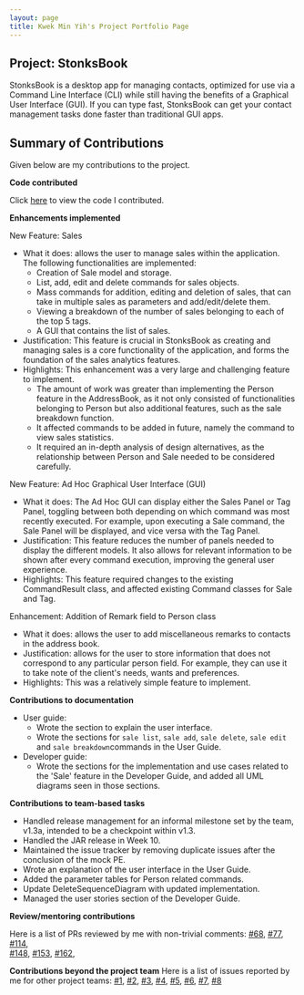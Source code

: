```yaml
---
layout: page
title: Kwek Min Yih's Project Portfolio Page
---
```


## Project: StonksBook

StonksBook is a desktop app for managing contacts, optimized for use via a Command Line Interface (CLI) 
while still having the benefits of a Graphical User Interface (GUI). 
If you can type fast, StonksBook can get your contact management tasks done faster than traditional GUI apps.
 
## Summary of Contributions

Given below are my contributions to the project.

**Code contributed**

Click [here](https://nus-cs2103-ay2021s1.github.io/tp-dashboard/#breakdown=true&search=hakujitsu) to view the code I contributed.

**Enhancements implemented**
 
New Feature: Sales
* What it does: allows the user to manage sales within the application. The following functionalities are implemented:
    * Creation of Sale model and storage.
    * List, add, edit and delete commands for sales objects.
    * Mass commands for addition, editing and deletion of sales, that can take in multiple sales as parameters and add/edit/delete them.
    * Viewing a breakdown of the number of sales belonging to each of the top 5 tags.
    * A GUI that contains the list of sales.
* Justification: This feature is crucial in StonksBook as creating and managing sales is a core functionality of the application, 
and forms the foundation of the sales analytics features.
* Highlights: This enhancement was a very large and challenging feature to implement.
    * The amount of work was greater than implementing the Person feature in the AddressBook, as it not only consisted of 
    functionalities belonging to Person but also additional features, such as the sale breakdown function.
    * It affected commands to be added in future, namely the command to view sales statistics. 
    * It required an in-depth analysis of design alternatives, as the relationship between Person and Sale needed to be considered carefully.

New Feature: Ad Hoc Graphical User Interface (GUI)
* What it does: The Ad Hoc GUI can display either the Sales Panel or Tag Panel, 
toggling between both depending on which command was most recently executed. 
For example, upon executing a Sale command, the Sale Panel will be displayed, and vice versa with the Tag Panel.
* Justification: This feature reduces the number of panels needed to display the different models.
It also allows for relevant information to be shown after every command execution, improving the general user experience.
* Highlights: This feature required changes to the existing CommandResult class, and affected existing Command classes for Sale and Tag.
 
Enhancement: Addition of Remark field to Person class
* What it does: allows the user to add miscellaneous remarks to contacts in the address book. 
* Justification: allows for the user to store information that does not correspond to any particular person field.
For example, they can use it to take note of the client's needs, wants and preferences.
* Highlights: This was a relatively simple feature to implement.
 
**Contributions to documentation**
- User guide:
    - Wrote the section to explain the user interface.
    - Wrote the sections for `sale list`, `sale add`, `sale delete`, `sale edit` and `sale breakdown`commands in the User Guide.
- Developer guide: 
    - Wrote the sections for the implementation and use cases related to the 'Sale' feature in the Developer Guide,
      and added all UML diagrams seen in those sections.
 
**Contributions to team-based tasks**

* Handled release management for an informal milestone set by the team, v1.3a, intended to be a checkpoint within v1.3.
* Handled the JAR release in Week 10.
* Maintained the issue tracker by removing duplicate issues after the conclusion of the mock PE. 
* Wrote an explanation of the user interface in the User Guide.
* Added the parameter tables for Person related commands.
* Update DeleteSequenceDiagram with updated implementation.
* Managed the user stories section of the Developer Guide.
 
**Review/mentoring contributions**

Here is a list of PRs reviewed by me with non-trivial comments: 
  [#68](https://github.com/AY2021S1-CS2103T-T11-1/tp/pull/68), 
  [#77](https://github.com/AY2021S1-CS2103T-T11-1/tp/pull/77),
  [#114](https://github.com/AY2021S1-CS2103T-T11-1/tp/pull/114),  
  [#148](https://github.com/AY2021S1-CS2103T-T11-1/tp/pull/148), 
  [#153](https://github.com/AY2021S1-CS2103T-T11-1/tp/pull/153),
  [#162](https://github.com/AY2021S1-CS2103T-T11-1/tp/pull/162),
 
**Contributions beyond the project team**
Here is a list of issues reported by me for other project teams: [#1](https://github.com/hakujitsu/ped/issues/1), 
  [#2](https://github.com/hakujitsu/ped/issues/2), [#3](https://github.com/hakujitsu/ped/issues/3), 
  [#4](https://github.com/hakujitsu/ped/issues/4), [#5](https://github.com/hakujitsu/ped/issues/5), 
  [#6](https://github.com/hakujitsu/ped/issues/6), [#7](https://github.com/hakujitsu/ped/issues/7),
  [#8](https://github.com/hakujitsu/ped/issues/8)
